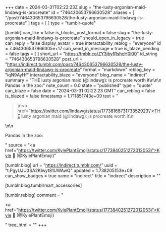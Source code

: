 +++
date = 2024-03-31T02:22:23Z
slug = "the-lusty-argonian-maid-lindawg-is-procreate"
id = "746430653796630528"
aliases = [ "/post/746430653796630528/the-lusty-argonian-maid-lindawg-is-procreate" ]
tags = [ ]
type = "tumblr-quote"

[tumblr]
can_like = false
is_blocks_post_format = false
slug = "the-lusty-argonian-maid-lindawg-is-procreate"
should_open_in_legacy = true
can_reply = false
display_avatar = true
interactability_reblog = "everyone"
id = 7.464306537966305e+17
can_send_in_message = true
is_blaze_pending = false
tags = [ ]
short_url = "https://tmblr.co/ZY3jbyfRshcH0i00"
id_string = "746430653796630528"
post_url = "https://indirect.tumblr.com/post/746430653796630528/the-lusty-argonian-maid-lindawg-is-procreate"
format = "markdown"
reblog_key = "iqN9AyHf"
interactability_blaze = "everyone"
blog_name = "indirect"
summary = "THE lusty argonian maid (@lindawg): is procreate worth it\n\n\n Pandas in the zoo:"
note_count = 0.0
state = "published"
type = "quote"
can_blaze = false
date = "2024-03-31 02:22:23 GMT"
can_reblog = false
is_blazed = false
timestamp = 1.711851743e+09
text = "<blockquote><p>\n<a href=\"https://twitter.com/lindawg/status/1773816873173352923\">THE lusty argonian maid (@lindawg)</a>: is procreate worth it\n</p></blockquote>\n\n<p>Pandas in the zoo:</p>"
source = "<a href=\"https://twitter.com/KylePlantEmoji/status/1773840251272012053\">Kyle 🌱 (@KylePlantEmoji)</a>"

[tumblr.blog]
url = "https://indirect.tumblr.com/"
uuid = "t:PgyUJU3SA2Klwyt81UWAwQ"
updated = 1.738205153e+09
can_show_badges = true
name = "indirect"
title = "indirect"
description = ""

[tumblr.blog.tumblrmart_accessories]

[tumblr.reblog]
comment = "<p><a href=\"https://twitter.com/KylePlantEmoji/status/1773840251272012053\">Kyle 🌱 (@KylePlantEmoji)</a></p>"
tree_html = ""
+++
